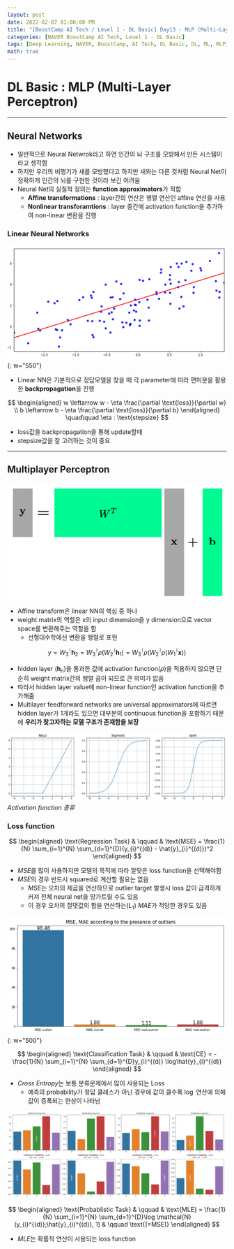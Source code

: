 ```yaml
---
layout: post
date: 2022-02-07 01:00:00 PM
title: "[BoostCamp AI Tech / Level 1 - DL Basic] Day13 - MLP (Multi-Layer Perceptron)"
categories: [NAVER BoostCamp AI Tech, Level 1 - DL Basic]
tags: [Deep Learning, NAVER, BoostCamp, AI Tech, DL Basic, DL, ML, MLP]
math: true
---
```

# DL Basic : MLP (Multi-Layer Perceptron)

---

## Neural Networks

- 일반적으로 Neural Netwrok라고 하면 인간의 뇌 구조를 모방해서 만든 시스템이라고 생각함
- 하지만 우리의 비행기가 새를 모방했다고 하지만 새와는 다른 것처럼 Neural Net이 정확하게 인간의 뇌를 구현한 것이라 보긴 어려움
- Neural Net의 실질적 정의는 **function approximators**가 적합
  - **Affine transformations** : layer간의 연산은 행렬 연산인 affine 연산을 사용
  - **Nonlinear transforamtions** : layer 중간에 activation function을 추가하여 non-linear 변환을 진행

### Linear Neural Networks

![](/image/boostcamp/dlbasic/mlp/linear1.png){: w="550"}

- Linear NN은 기본적으로 정답모델을 찾을 때 각 parameter에 따라 편미분을 활용한 **backpropagation**을 진행

$$
\begin{aligned}
    w  \leftarrow  w - \eta \frac{\partial \text{loss}}{\partial w} \\
    b  \leftarrow  b - \eta \frac{\partial \text{loss}}{\partial b}
\end{aligned}
\quad\quad \eta : \text{stepsize}
$$  

- loss값을 backpropagation을 통해 update할때
- stepsize값을 잘 고려하는 것이 중요

---

## Multiplayer Perceptron

![](/image/boostcamp/dlbasic/mlp/affine.png)

- Affine transform은 linear NN의 핵심 중 하나
- weight matrix의 역할은 x의 input dimension을 y dimension으로 vector space를 변환해주는 역할을 함
  - 선형대수학에선 변환을 행렬로 표현

$$
y = W_3^{\intercal} \mathbf{h}_{2} = W_{3}^{\intercal}\rho(W_{2}^\intercal\mathbf{h}_{1}) = W_{3}^{\intercal}\rho(W_{2}^\intercal\rho(W_{1}^\intercal\mathbf{x}))
$$

- hidden layer ($\mathbf{h}_{n}$)을 통과한 값에 activation function($\rho$)을 적용하지 않으면 단순히 weight matrix간의 행렬 곱이 되므로 큰 의미가 없음
- 따라서 hidden layer value에 non-linear function인 activation function을 추가해줌
- Multilayer feedforward networks are universal approximators에 따르면 hidden layer가 1개라도 있으면 대부분의 continuous function을 포함하기 때문에 **우리가 찾고자하는 모델 구조가 존재함을 보장**

![](/image/boostcamp/dlbasic/mlp/activations.png)*Activation function 종류*

### Loss function

$$
\begin{aligned}
    \text{Regression Task} & \qquad & \text{MSE} = \frac{1}{N} \sum_{i=1}^{N} \sum_{d=1}^{D}(y_{i}^{(d)} - \hat{y}_{i}^{(d)})^2
\end{aligned}
$$

- *MSE*를 많이 사용하지만 모델의 목적에 따라 알맞은 loss function을 선택해야함
- *MSE*의 경우 반드시 squared로 계산할 필요는 없음
  - *MSE*는 오차의 제곱을 연산하므로 outlier target 발생시 loss 값이 급격하게 커져 전체 neural net을 망가트릴 수도 있음
  - 이 경우 오차의 절댓값의 합을 연산하는($L_1$) *MAE*가 적당한 경우도 있음  
  
![](/image/boostcamp/dlbasic/mlp/msemae.png){: w="500"}

$$
\begin{aligned}
    \text{Classification Task} & \qquad & \text{CE} = -\frac{1}{N} \sum_{i=1}^{N} \sum_{d=1}^{D}y_{i}^{(d)} \log\hat{y}_{i}^{(d)}
\end{aligned}
$$

- *Cross Entropy*는 보통 분류문제에서 많이 사용되는 Loss
  - 예측의 probability가 정답 클래스가 아닌 경우에 값이 클수록 $\log$ 연산에 의해 값이 증폭되는 현상이 나타남
  
![](/image/boostcamp/dlbasic/mlp/cee.png)

$$
\begin{aligned}
    \text{Probablistic Task} & \qquad & \text{MLE} = \frac{1}{N} \sum_{i=1}^{N} \sum_{d=1}^{D}\log \mathcal{N}(y_{i}^{(d)};\hat{y}_{i}^{(d)}, 1) & \qquad \text{(=MSE)}
\end{aligned}
$$

- *MLE*는 확률적 연산이 사용되는 loss function